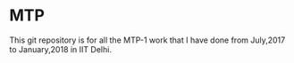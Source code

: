 # MTP
This git repository is for all the MTP-1 work that I have done from July,2017 to January,2018 in IIT Delhi.
